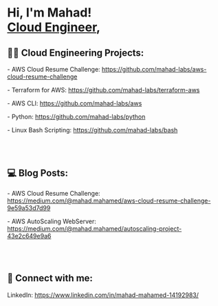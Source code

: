 <h1>Hi, I'm Mahad! <br/><a href="https://github.com/mahad-labs">Cloud Engineer</a>, 

<h2>👨‍💻 Cloud Engineering Projects:</h2>

<p>- AWS Cloud Resume Challenge: <a href="https://github.com/mahad-labs/aws-cloud-resume-challenge">https://github.com/mahad-labs/aws-cloud-resume-challenge</a></p>
<p>- Terraform for AWS: <a href="https://github.com/mahad-labs/terraform-aws">https://github.com/mahad-labs/terraform-aws</a></p>
<p>- AWS CLI: <a href="https://github.com/mahad-labs/aws">https://github.com/mahad-labs/aws</a></p>
<p>- Python: <a href="https://github.com/mahad-labs/python">https://github.com/mahad-labs/python</a></p>
<p>- Linux Bash Scripting: <a href="https://github.com/mahad-labs/bash">https://github.com/mahad-labs/bash</a></p>

</br></br>

<h2>💻 Blog Posts: </h2>

<p>- AWS Cloud Resume Challenge: <a href="https://medium.com/@mahad.mahamed/aws-cloud-resume-challenge-9e59a53d7d99">https://medium.com/@mahad.mahamed/aws-cloud-resume-challenge-9e59a53d7d99</a></p>
<p>- AWS AutoScaling WebServer: <a href="https://medium.com/@mahad.mahamed/autoscaling-project-43e2c649e9a6">https://medium.com/@mahad.mahamed/autoscaling-project-43e2c649e9a6</a></p>

</br></br>

<h2> 🤳 Connect with me:</h2>
<p>LinkedIn: <a href="https://www.linkedin.com/in/mahad-mahamed-14192983/">https://www.linkedin.com/in/mahad-mahamed-14192983/</a></p>


<!--
**mahad-labs/mahad-labs** is a ✨ _special_ ✨ repository because its `README.md` (this file) appears on your GitHub profile.

Here are some ideas to get you started:

- 🔭 I’m currently working on ...
- 🌱 I’m currently learning ...
- 👯 I’m looking to collaborate on ...
- 🤔 I’m looking for help with ...
- 💬 Ask me about ...
- 📫 How to reach me: ...
- 😄 Pronouns: ...
- ⚡ Fun fact: ...
-->
